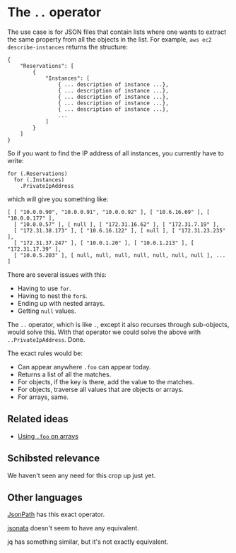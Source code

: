 
# The `..` operator

The use case is for JSON files that contain lists where one wants to
extract the same property from all the objects in the list. For
example, `aws ec2 describe-instances` returns the structure:

```
{
    "Reservations": [
        {
            "Instances": [
                { ... description of instance ...},
                { ... description of instance ...},
                { ... description of instance ...},
                { ... description of instance ...},
                { ... description of instance ...},
                ...
            ]
        }
    ]
}
```

So if you want to find the IP address of all instances, you currently
have to write:

```
for (.Reservations)
  for (.Instances)
    .PrivateIpAddress
```

which will give you something like:

```
[ [ "10.0.0.90", "10.0.0.91", "10.0.0.92" ], [ "10.6.16.69" ], [ "10.0.0.177" ],
  [ "10.0.0.57" ], [ null ], [ "172.31.16.62" ], [ "172.31.7.19" ],
  [ "172.31.38.173" ], [ "10.6.16.122" ], [ null ], [ "172.31.23.235" ],
  [ "172.31.37.247" ], [ "10.0.1.20" ], [ "10.0.1.213" ], [ "172.31.17.39" ],
  [ "10.0.5.203" ], [ null, null, null, null, null, null, null ], ...
]
```

There are several issues with this:
  * Having to use `for`.
  * Having to nest the `for`s.
  * Ending up with nested arrays.
  * Getting `null` values.

The `..` operator, which is like `.`, except it also recurses through
sub-objects, would solve this. With that operator we could solve the
above with `..PrivateIpAddress`. Done.

The exact rules would be:
 * Can appear anywhere `.foo` can appear today.
 * Returns a list of all the matches.
 * For objects, if the key is there, add the value to the matches.
 * For objects, traverse all values that are objects or arrays.
 * For arrays, same.

## Related ideas

 * [Using `.foo` on arrays](dot-on-array.md)

## Schibsted relevance

We haven't seen any need for this crop up just yet.

## Other languages

[JsonPath](https://github.com/json-path/JsonPath) has this exact
operator.

[jsonata](http://jsonata.org/) doesn't seem to have any equivalent.

jq has something similar, but it's not exactly equivalent.